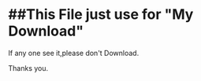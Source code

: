 <B>##This File just use for "My Download"</B>
====

If any one see it,please don't Download.

Thanks you.


